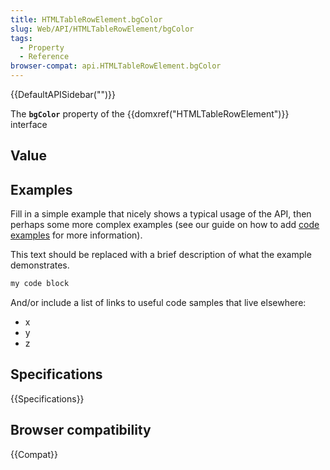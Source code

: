 ```yaml
---
title: HTMLTableRowElement.bgColor
slug: Web/API/HTMLTableRowElement/bgColor
tags:
  - Property
  - Reference
browser-compat: api.HTMLTableRowElement.bgColor
---
```

{{DefaultAPISidebar("")}}

The **`bgColor`** property of the {{domxref("HTMLTableRowElement")}} interface 

## Value



## Examples

Fill in a simple example that nicely shows a typical usage of the API, then perhaps some more complex examples (see our guide on how to add [code examples](/en-US/docs/MDN/Contribute/Structures/Code_examples) for more information).

This text should be replaced with a brief description of what the example demonstrates.

```js
my code block
```

And/or include a list of links to useful code samples that live elsewhere:

*   x
*   y
*   z

## Specifications

{{Specifications}}

## Browser compatibility

{{Compat}}


